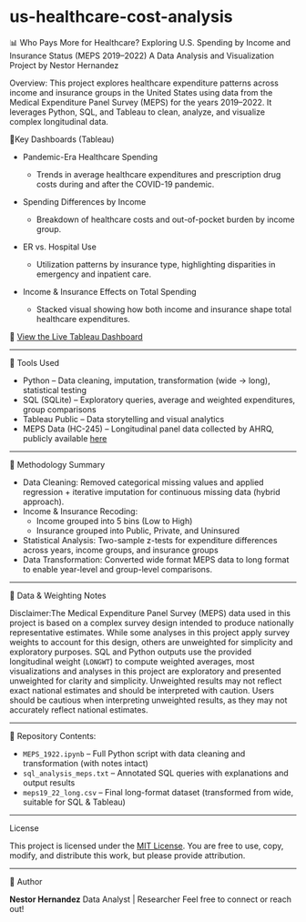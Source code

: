 # us-healthcare-cost-analysis
📊 Who Pays More for Healthcare? Exploring U.S. Spending by Income and Insurance Status (MEPS 2019–2022)
A Data Analysis and Visualization Project by Nestor Hernandez

Overview:
This project explores healthcare expenditure patterns across income and insurance groups in the United States using data from the Medical Expenditure Panel Survey (MEPS) for the years 2019–2022. It leverages Python, SQL, and Tableau to clean, analyze, and visualize complex longitudinal data.

📁Key Dashboards (Tableau)

- Pandemic-Era Healthcare Spending
  - Trends in average healthcare expenditures and prescription drug costs during and after the COVID-19 pandemic.

- Spending Differences by Income
  - Breakdown of healthcare costs and out-of-pocket burden by income group.

- ER vs. Hospital Use
  - Utilization patterns by insurance type, highlighting disparities in emergency and inpatient care.

- Income & Insurance Effects on Total Spending
  - Stacked visual showing how both income and insurance shape total healthcare expenditures.

📎 [View the Live Tableau Dashboard](https://public.tableau.com/app/profile/nestor.hernandez7328/viz/WhoPaysMoreforHealthcareExploringU_S_SpendingbyIncomeandInsuranceStatusMEPS2019-2022/Dashboard1#1)

---

🧰 Tools Used

- Python – Data cleaning, imputation, transformation (wide → long), statistical testing
- SQL (SQLite) – Exploratory queries, average and weighted expenditures, group comparisons
- Tableau Public – Data storytelling and visual analytics
- MEPS Data (HC-245) – Longitudinal panel data collected by AHRQ, publicly available [here](https://meps.ahrq.gov/mepsweb/data_stats/download_data_files_detail.jsp?cboPufNumber=HC-245)

---

📁 Methodology Summary

- Data Cleaning: Removed categorical missing values and applied regression + iterative imputation for continuous missing data (hybrid approach).
- Income & Insurance Recoding:
  - Income grouped into 5 bins (Low to High)
  - Insurance grouped into Public, Private, and Uninsured
- Statistical Analysis: Two-sample z-tests for expenditure differences across years, income groups, and insurance groups
- Data Transformation: Converted wide format MEPS data to long format to enable year-level and group-level comparisons.

---
📌 Data & Weighting Notes

Disclaimer:The Medical Expenditure Panel Survey (MEPS) data used in this project is based on a complex survey design intended to produce nationally representative estimates. While some analyses in this project apply survey weights to account for this design, others are unweighted for simplicity and exploratory purposes. SQL and Python outputs use the provided longitudinal weight (`LONGWT`) to compute weighted averages, most visualizations and analyses in this project are exploratory and presented unweighted for clarity and simplicity. Unweighted results may not reflect exact national estimates and should be interpreted with caution. Users should be cautious when interpreting unweighted results, as they may not accurately reflect national estimates.

---

📌 Repository Contents:
- `MEPS_1922.ipynb` – Full Python script with data cleaning and transformation (with notes intact)
- `sql_analysis_meps.txt` – Annotated SQL queries with explanations and output results
- `meps19_22_long.csv` – Final long-format dataset (transformed from wide, suitable for SQL & Tableau)

---

License

This project is licensed under the [MIT License](https://opensource.org/licenses/MIT). You are free to use, copy, modify, and distribute this work, but please provide attribution.

---

👤 Author

**Nestor Hernandez** 
Data Analyst | Researcher 
Feel free to connect or reach out!


